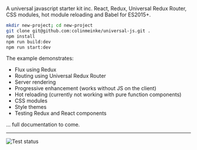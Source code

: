 A universal javascript starter kit inc. React, Redux,
Universal Redux Router, CSS modules, hot module reloading
and Babel for ES2015+.

```bash
mkdir new-project; cd new-project
git clone git@github.com:colinmeinke/universal-js.git .
npm install
npm run build:dev
npm run start:dev
```

The example demonstrates:

- Flux using Redux
- Routing using Universal Redux Router
- Server rendering
- Progressive enhancement (works without JS on the client)
- Hot reloading (currently not working with pure function components)
- CSS modules
- Style themes
- Testing Redux and React components

... full documentation to come.

---

![Test status](https://img.shields.io/travis/colinmeinke/universal-js.svg)
